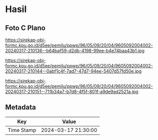 # Hasil

## Foto C Plano

https://sirekap-obj-formc.kpu.go.id/d5ee/pemilu/ppwp/96/05/09/20/04/9605092004002-20240317-210136--b64baf59-d2db-4198-99ee-b4e74baa43b1.jpg

https://sirekap-obj-formc.kpu.go.id/d5ee/pemilu/ppwp/96/05/09/20/04/9605092004002-20240317-210144--0abf1c4f-7ad7-47d7-94ee-5407d57fd50e.jpg

https://sirekap-obj-formc.kpu.go.id/d5ee/pemilu/ppwp/96/05/09/20/04/9605092004002-20240317-210151--711b34a7-b7d8-4f5f-801f-a9de9ad2521a.jpg


## Metadata

| Key        | Value               |
| ---------- | ------------------- |
| Time Stamp | 2024-03-17 21:30:00 |



